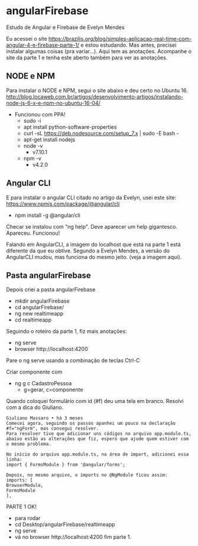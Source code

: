 # angularFirebase
Estudo de Angular e Firebase de Evelyn Mendes

Eu acessei o site https://braziljs.org/blog/simples-aplicacao-real-time-com-angular-4-e-firebase-parte-1/ e estou estudando. Mas antes, precisei instalar algumas coisas (pra variar...). Aqui tem as anotações. Acompanhe o site da parte 1 e tenha este aberto também para ver as anotações.

## NODE e NPM
Para instalar o NODE e NPM, segui o site abaixo e deu certo no Ubuntu 16.
http://blog.locaweb.com.br/artigos/desenvolvimento-artigos/instalando-node-js-6-x-e-npm-no-ubuntu-16-04/
- Funcionou com PPA!
  - sudo -i
  - apt install python-software-properties
  - curl -sL https://deb.nodesource.com/setup_7.x | sudo -E bash -
  - apt-get install nodejs
  - node -v
    - v7.10.1
  - npm -v
    - v4.2.0

## Angular CLI
E para instalar o angular CLI citado no artigo da Evelyn, usei este site:
https://www.npmjs.com/package/@angular/cli
- npm install -g @angular/cli

Checar se instalou com "ng help". Deve aparecer um help gigantesco. Apareceu. Funcionou!

Falando em AngularCLI, a imagem do localhost que está na parte 1 está diferente da que eu obtive. Segundo a Evelyn Mendes, a versão do AngularCLI mudou, mas funciona do mesmo jeito. (veja a imagem aqui).


## Pasta angularFirebase
Depois criei a pasta angularFirebase
- mkdir angularFirebase
- cd angularFirebase/
- ng new realtimeapp
- cd realtimeapp


Seguindo o roteiro da parte 1, fiz mais anotações:
- ng serve
- browser http://localhost:4200

Pare o ng serve usando a combinação de teclas Ctrl-C

Criar componente com
- ng g c CadastroPessoa
  - g=gerar, c=componente

Quando coloquei formulário com id (#f) deu uma tela em branco. Resolvi com a dica do Giuliano.

    Giuliano Massaro • há 3 meses
    Comecei agora, seguindo os passos apanhei um pouco na declaração #f="ngForm", mas consegui resolver.
    Para resolver tive que adicionar uns códigos no arquivo app.module.ts, abaixo estão as alterações que fiz, espero que ajude quem estiver com o mesmo problema.

    No início do arquivo app.module.ts, na área de import, adicionei essa linha:
    import { FormsModule } from '@angular/forms';

    Depois, no mesmo arquivo, o imports no @NgModule ficou assim:
    imports: [
    BrowserModule,
    FormsModule
    ],

PARTE 1 OK!
- para rodar
- cd Desktop/angularFirebase/realtimeapp
- ng serve
- vá no browser http://localhost:4200
fim parte 1.
